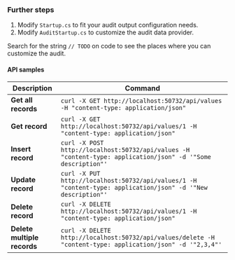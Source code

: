 ### Further steps

1. Modify `Startup.cs` to fit your audit output configuration needs.
2. Modify `AuditStartup.cs` to customize the audit data provider.

Search for the string `// TODO` on code to see the places where you can customize the audit.

#### API samples

Description | Command
------------ | -------------- 
**Get all records** | ```curl -X GET http://localhost:50732/api/values -H "content-type: application/json"```
**Get record** | ```curl -X GET http://localhost:50732/api/values/1 -H "content-type: application/json"```
**Insert record** | ```curl -X POST http://localhost:50732/api/values -H "content-type: application/json" -d '"Some description"'```
**Update record** | ```curl -X PUT http://localhost:50732/api/values/1 -H "content-type: application/json" -d '"New description"'```
**Delete record** | ```curl -X DELETE http://localhost:50732/api/values/1 -H "content-type: application/json"```
**Delete multiple records** | ```curl -X DELETE http://localhost:50732/api/values/delete -H "content-type: application/json" -d '"2,3,4"'```

